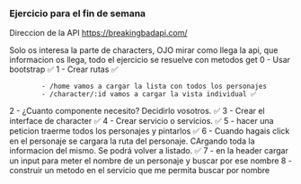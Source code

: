 ### Ejercicio para el fin de semana
 Direccion de la API https://breakingbadapi.com/

Solo os interesa la parte de characters, OJO mirar como llega la api, que informacion os llega, todo el ejercicio se resuelve con metodos get
0 - Usar bootstrap ✅
1 - Crear rutas  ✅

            - /home vamos a cargar la lista con todos los personajes
            - /character/:id vamos a cargar la vista individual ✅

2 - ¿Cuanto componente necesito? Decidirlo vosotros. ✅
3 - Crear el interface de character ✅
4 - Crear servicio o servicios. ✅
5 - hacer una peticion traerme todos los personajes y pintarlos  ✅
6 - Cuando hagais click en el personaje se cargara la ruta del personaje. CArgando toda la informacion del mismo. Se podrá volver a listado.  ✅
7 - en la header cargar un input para meter el nombre de un personaje y buscar por ese nombre
8 - construir un metodo en el servicio que me permita buscar por nombre
